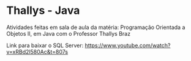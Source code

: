 # Thallys - Java
Atividades feitas em sala de aula da matéria: Programação Orientada a Objetos II, em Java com o Professor Thallys Braz

Link para baixar o SQL Server: https://www.youtube.com/watch?v=xRBd2l580Ac&t=807s
